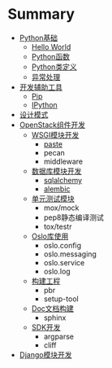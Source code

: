 # Summary

* [Python基础](README.md)
    * [Hello World](hello-world.md)
    * [Python函数](方法与对象.md)
    * [Python类定义](python类定义.md)
    * [异常处理](异常处理.md)
* [开发辅助工具](开发辅助工具.md)
    * [Pip](pip.md)
    * [IPython](ipython.md)
* [设计模式](设计模式.md)
* [OpenStack组件开发](openstack组件开发.md)
    * [WSGI模块开发](wsgi模块开发.md)
        * [paste](paste.md)
        * pecan
        * middleware
    * [数据库模块开发](数据库模块开发.md)
        * [sqlalchemy](sqlalchemy.md)
        * [alembic](alembic.md)
    * [单元测试模块](单元测试模块.md)
        * mox\/mock
        * pep8静态编译测试
        * tox\/testr
    * [Oslo库使用](oslo库使用.md)
        * oslo.config
        * oslo.messaging
        * oslo.service
        * oslo.log
    * [构建工程](构建工程.md)
        * pbr
        * setup-tool
    * [Doc文档构建](doc文档构建.md)
        * sphinx
    * [SDK开发](sdk开发.md)
        * argparse
        * cliff
* [Django模块开发](django模块开发.md)

